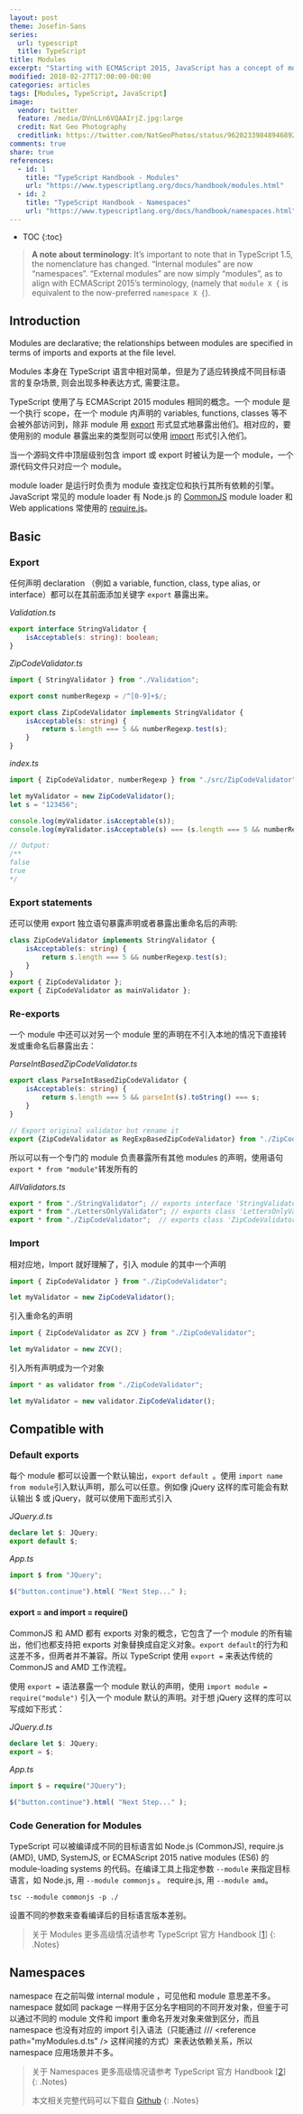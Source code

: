 ```yaml
---
layout: post
theme: Josefin-Sans
series: 
  url: typescript
  title: TypeScript
title: Modules
excerpt: "Starting with ECMAScript 2015, JavaScript has a concept of modules. TypeScript shares this concept."
modified: 2018-02-27T17:00:00-00:00
categories: articles
tags: [Modules, TypeScript, JavaScript]
image:
  vendor: twitter
  feature: /media/DVnLLn6VQAAIrjZ.jpg:large
  credit: Nat Geo Photography‏
  creditlink: https://twitter.com/NatGeoPhotos/status/962023398489468928
comments: true
share: true
references:
  - id: 1
    title: "TypeScript Handbook - Modules"
    url: "https://www.typescriptlang.org/docs/handbook/modules.html"
  - id: 2
    title: "TypeScript Handbook - Namespaces"
    url: "https://www.typescriptlang.org/docs/handbook/namespaces.html"
---
```


* TOC
{:toc}

> **A note about terminology**: It’s important to note that in TypeScript 1.5, the nomenclature has changed. “Internal modules” are now “namespaces”. “External modules” are now simply “modules”, as to align with ECMAScript 2015’s terminology, (namely that `module X {` is equivalent to the now-preferred `namespace X {`).

## Introduction

Modules are declarative; the relationships between modules are specified in terms of imports and exports at the file level.

Modules 本身在 TypeScript 语言中相对简单，但是为了适应转换成不同目标语言的复杂场景, 则会出现多种表达方式, 需要注意。

TypeScript 使用了与 ECMAScript 2015 modules 相同的概念。一个 module 是一个执行 scope，在一个 module 内声明的 variables, functions, classes 等不会被外部访问到，除非 module 用 [export][export] 形式显式地暴露出他们。相对应的，要使用别的 module 暴露出来的类型则可以使用 [import][import] 形式引入他们。

当一个源码文件中顶层级别包含 import 或 export 时被认为是一个 module，一个源代码文件只对应一个 module。

module loader 是运行时负责为 module 查找定位和执行其所有依赖的引擎。JavaScript 常见的 module loader 有 Node.js 的 [CommonJS][CommonJS] module loader 和 Web applications 常使用的 [require.js][requirejs]。

## Basic

### Export

任何声明 declaration （例如 a variable, function, class, type alias, or interface）都可以在其前面添加关键字 `export` 暴露出来。

_Validation.ts_

```typescript
export interface StringValidator {
    isAcceptable(s: string): boolean;
}
```

_ZipCodeValidator.ts_

```typescript
import { StringValidator } from "./Validation";

export const numberRegexp = /^[0-9]+$/;

export class ZipCodeValidator implements StringValidator {
    isAcceptable(s: string) {
        return s.length === 5 && numberRegexp.test(s);
    }
}
```

_index.ts_

```typescript
import { ZipCodeValidator, numberRegexp } from "./src/ZipCodeValidator";

let myValidator = new ZipCodeValidator();
let s = "123456";

console.log(myValidator.isAcceptable(s));
console.log(myValidator.isAcceptable(s) === (s.length === 5 && numberRegexp.test(s)));

// Output:
/**
false
true
*/
```

### Export statements

还可以使用 export 独立语句暴露声明或者暴露出重命名后的声明:

```typescript
class ZipCodeValidator implements StringValidator {
    isAcceptable(s: string) {
        return s.length === 5 && numberRegexp.test(s);
    }
}
export { ZipCodeValidator };
export { ZipCodeValidator as mainValidator };
```

### Re-exports

一个 module 中还可以对另一个 module 里的声明在不引入本地的情况下直接转发或重命名后暴露出去：

*ParseIntBasedZipCodeValidator.ts*

```typescript
export class ParseIntBasedZipCodeValidator {
    isAcceptable(s: string) {
        return s.length === 5 && parseInt(s).toString() === s;
    }
}

// Export original validator but rename it
export {ZipCodeValidator as RegExpBasedZipCodeValidator} from "./ZipCodeValidator";
```

所以可以有一个专门的 module 负责暴露所有其他 modules 的声明，使用语句`export * from "module"`转发所有的

*AllValidators.ts*

```typescript
export * from "./StringValidator"; // exports interface 'StringValidator'
export * from "./LettersOnlyValidator"; // exports class 'LettersOnlyValidator'
export * from "./ZipCodeValidator";  // exports class 'ZipCodeValidator'
```

### Import

相对应地，Import 就好理解了，引入 module 的其中一个声明

```typescript
import { ZipCodeValidator } from "./ZipCodeValidator";

let myValidator = new ZipCodeValidator();
```

引入重命名的声明

```typescript
import { ZipCodeValidator as ZCV } from "./ZipCodeValidator";

let myValidator = new ZCV();
```

引入所有声明成为一个对象

```typescript
import * as validator from "./ZipCodeValidator";

let myValidator = new validator.ZipCodeValidator();
```

## Compatible with

### Default exports

每个 module 都可以设置一个默认输出，`export default `。使用 `import name from module`引入默认声明，那么可以任意。例如像 jQuery 这样的库可能会有默认输出 $ 或 jQuery，就可以使用下面形式引入

*JQuery.d.ts*

```typescript
declare let $: JQuery;
export default $;
```

*App.ts*

```typescript
import $ from "JQuery";

$("button.continue").html( "Next Step..." );
```

#### export = and import = require()

CommonJS 和 AMD 都有 exports 对象的概念，它包含了一个 module 的所有输出，他们也都支持把 exports 对象替换成自定义对象。`export default`的行为和这差不多，但两者并不兼容。所以 TypeScript 使用 `export =` 来表达传统的 CommonJS and AMD 工作流程。

使用 `export =` 语法暴露一个 module 默认的声明，使用 `import module = require("module")` 引入一个 module 默认的声明。对于想 jQuery 这样的库可以写成如下形式：

*JQuery.d.ts*

```typescript
declare let $: JQuery;
export = $;
```

*App.ts*

```typescript
import $ = require("JQuery");

$("button.continue").html( "Next Step..." );
```

### Code Generation for Modules

TypeScript 可以被编译成不同的目标语言如 Node.js (CommonJS), require.js (AMD), UMD, SystemJS, or ECMAScript 2015 native modules (ES6) 的 module-loading systems 的代码。在编译工具上指定参数 `--module` 来指定目标语言，如 Node.js, 用 `--module commonjs` 。 require.js, 用 `--module amd`。

`tsc --module commonjs -p ./`

设置不同的参数来查看编译后的目标语言版本差别。

> 关于 Modules 更多高级情况请参考 TypeScript 官方 Handbook [[1](#reference-1)]
{: .Notes}

## Namespaces

namespace 在之前叫做 internal module ，可见他和 module 意思差不多。namespace 就如同 package 一样用于区分名字相同的不同开发对象，但鉴于可以通过不同的 module 文件和 import 重命名开发对象来做到区分，而且 namespace 也没有对应的 import 引入语法（只能通过 /// \<reference path="myModules.d.ts" /\> 这样间接的方式）来表达依赖关系，所以 namespace 应用场景并不多。

> 关于 Namespaces 更多高级情况请参考 TypeScript 官方 Handbook [[2](#reference-2)]
{: .Notes}
>
> 本文相关完整代码可以下载自 [Github](https://github.com/tiven-wang/typescript-tutorial/tree/modules)
{: .Notes}

[export]:https://www.typescriptlang.org/docs/handbook/modules.html#export
[import]:https://www.typescriptlang.org/docs/handbook/modules.html#import
[CommonJS]:https://en.wikipedia.org/wiki/CommonJS
[requirejs]:http://requirejs.org/
